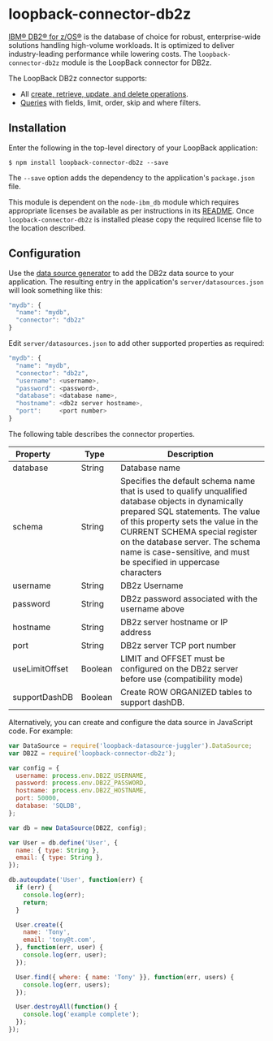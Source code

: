 # loopback-connector-db2z

[IBM® DB2® for z/OS®](https://www-01.ibm.com/software/data/db2/zos/family/) is the database of choice for robust, enterprise-wide solutions handling high-volume workloads.
It is optimized to deliver industry-leading performance while lowering costs.  The `loopback-connector-db2z`
module is the LoopBack connector for DB2z.

The LoopBack DB2z connector supports:

- All [create, retrieve, update, and delete operations](http://loopback.io/doc/en/lb2/Creating-updating-and-deleting-data.html).
- [Queries](http://loopback.io/doc/en/lb2/Querying-data.html) with fields, limit, order, skip and where filters.

## Installation

Enter the following in the top-level directory of your LoopBack application:

```
$ npm install loopback-connector-db2z --save
```

The `--save` option adds the dependency to the application's `package.json` file.

This module is dependent on the `node-ibm_db` module which requires appropriate licenses be available as per instructions in its [README](https://github.com/ibmdb/node-ibm_db/blob/master/README.md).  Once `loopback-connector-db2z` is installed please copy the required license file to the location described.

## Configuration

Use the [data source generator](http://loopback.io/doc/en/lb2/Data-source-generator.html) to add the DB2z data source to your application.
The resulting entry in the application's `server/datasources.json` will look something like this:

```js
"mydb": {
  "name": "mydb",
  "connector": "db2z"
}
```

Edit `server/datasources.json` to add other supported properties as required:

```js
"mydb": {
  "name": "mydb",
  "connector": "db2z",
  "username": <username>,
  "password": <password>,
  "database": <database name>,
  "hostname": <db2z server hostname>,
  "port":     <port number>
}
```

The following table describes the connector properties.

Property&nbsp;&nbsp;&nbsp;&nbsp;&nbsp;&nbsp;&nbsp;&nbsp;&nbsp; | Type&nbsp;&nbsp;    | Description
---------------| --------| --------
database       | String  | Database name
schema         | String  | Specifies the default schema name that is used to qualify unqualified database objects in dynamically prepared SQL statements. The value of this property sets the value in the CURRENT SCHEMA special register on the database server. The schema name is case-sensitive, and must be specified in uppercase characters
username       | String  | DB2z Username
password       | String  | DB2z password associated with the username above
hostname       | String  | DB2z server hostname or IP address
port           | String  | DB2z server TCP port number
useLimitOffset | Boolean | LIMIT and OFFSET must be configured on the DB2z server before use (compatibility mode)
supportDashDB  | Boolean | Create ROW ORGANIZED tables to support dashDB.


Alternatively, you can create and configure the data source in JavaScript code.
For example:

```js
var DataSource = require('loopback-datasource-juggler').DataSource;
var DB2Z = require('loopback-connector-db2z');

var config = {
  username: process.env.DB2Z_USERNAME,
  password: process.env.DB2Z_PASSWORD,
  hostname: process.env.DB2Z_HOSTNAME,
  port: 50000,
  database: 'SQLDB',
};

var db = new DataSource(DB2Z, config);

var User = db.define('User', {
  name: { type: String },
  email: { type: String },
});

db.autoupdate('User', function(err) {
  if (err) {
    console.log(err);
    return;
  }

  User.create({
    name: 'Tony',
    email: 'tony@t.com',
  }, function(err, user) {
    console.log(err, user);
  });

  User.find({ where: { name: 'Tony' }}, function(err, users) {
    console.log(err, users);
  });

  User.destroyAll(function() {
    console.log('example complete');
  });
});
```
